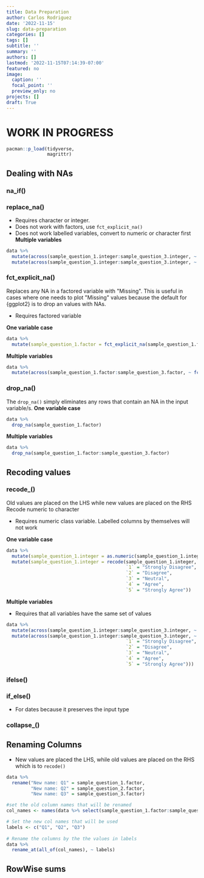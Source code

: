 ```yaml
---
title: Data Preparation
author: Carlos Rodriguez
date: '2022-11-15'
slug: data-preparation
categories: []
tags: []
subtitle: ''
summary: ''
authors: []
lastmod: '2022-11-15T07:14:39-07:00'
featured: no
image:
  caption: ''
  focal_point: ''
  preview_only: no
projects: []
draft: True
---
```


# WORK IN PROGRESS

```r
pacman::p_load(tidyverse,
               magrittr)
```



## Dealing with NAs


### na_if()

### replace_na()
- Requires character or integer. 
- Does not work with factors, use `fct_explicit_na()` 
- Does not work labelled variables, convert to numeric or character first
**Multiple variables**

```r
data %>%
  mutate(across(sample_question_1.integer:sample_question_3.integer, ~ as.numeric(., 0))) %>% #convert to numeric or character if variables are labelled
  mutate(across(sample_question_1.integer:sample_question_3.integer, ~ replace_na(., 0)))
```


### fct_explicit_na()
Replaces any NA in a factored variable with "Missing". This is useful in cases where one needs to plot "Missing" values because the default for {ggplot2} is to drop an values with NAs.

- Requires factored variable

**One variable case**

```r
data %>% 
  mutate(sample_question_1.factor = fct_explicit_na(sample_question_1.factor))
```

**Multiple variables**

```r
data %>% 
  mutate(across(sample_question_1.factor:sample_question_3.factor, ~ fct_explicit_na(., "Missing")))
```

### drop_na()
The `drop_na()` simply eliminates any rows that contain an NA in the input variable/s.
**One variable case**

```r
data %>%
  drop_na(sample_question_1.factor)
```

**Multiple variables**

```r
data %>%
  drop_na(sample_question_1.factor:sample_question_3.factor)
```


## Recoding values
### recode_()
Old values are placed on the LHS while new values are placed on the RHS
Recode numeric to character
- Requires numeric class variable. Labelled columns by themselves will not work

**One variable case**

```r
data %>%
  mutate(sample_question_1.integer = as.numeric(sample_question_1.integer)) %>% #convert to numeric or character if variables are labelled
  mutate(sample_question_1.integer = recode(sample_question_1.integer,
                                            `1` = "Strongly Disagree", 
                                            `2` = "Disagree",
                                            `3` = "Neutral",
                                            `4` = "Agree",
                                            `5` = "Strongly Agree"))            
```


**Multiple variables**
- Requires that all variables have the same set of values

```r
data %>%
  mutate(across(sample_question_1.integer:sample_question_3.integer, ~ as.numeric(.))) %>%
  mutate(across(sample_question_1.integer:sample_question_3.integer, ~ recode(.,
                                            `1` = "Strongly Disagree", 
                                            `2` = "Disagree",
                                            `3` = "Neutral",
                                            `4` = "Agree",
                                            `5` = "Strongly Agree")))
```


### ifelse()
### if_else()
- For dates because it preserves the input type

### collapse_()

## Renaming Columns
- New values are placed the LHS, while old values are placed on the RHS which is to `recode()`

```r
data %>%
  rename("New name: Q1" = sample_question_1.factor,
         "New name: Q2" = sample_question_2.factor,
         "New name: Q3" = sample_question_3.factor)
```


```r
#set the old column names that will be renamed
col_names <- names(data %>% select(sample_question_1.factor:sample_question_3.factor))

# Set the new col names that will be used
labels <- c("Q1", "Q2", "Q3")
  
# Rename the columns by the the values in labels
data %>%
  rename_at(all_of(col_names), ~ labels)
```


## RowWise sums
